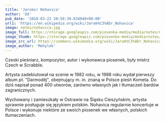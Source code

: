 ```yaml
---
title: 'Jaromir Nohavica'
author: 'DX'
pub_date: '2018-03-22 20:58:39.634048+00:00'
url1: 'https://en.wikipedia.org/wiki/Jarom%C3%ADr_Nohavica'
image: notes/nohavica.jpg
image_full: https://storage.googleapis.com/piosenka-media/media/notes/nohavica.jpg
image_thumb: https://storage.googleapis.com/piosenka-media/media/notes/nohavica.jpg.0x300_q85_upscale.jpg
image_src_url: https://commons.wikimedia.org/wiki/Jarom%C3%ADr_Nohavica
image_author: 'Mohylek'
---
```


Czeski pieśniarz, kompozytor, autor i wykonawca piosenek, były mistrz Czech w Scrabble.

Artysta zadebiutował na scenie w 1982 roku, w 1988 roku wydał pierwszy album pt. "Darmoděj", obejmujący m. in. znaną w Polsce pieśń Kometa. Do dziś napisał ponad 400 utworów, zarówno własnych jak i tłumaczeń bardów zagranicznych. 

Wychowany i zamieszkały w Ostrawie na Śląsku Cieszyńskim, artysta sprawnie posługuje się językiem polskim. Nohavica regularnie koncertuje w Polsce i wykonuje niektóre ze swoich piosenek we własnych, polskich tłumaczeniach.